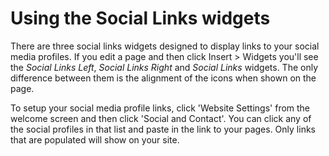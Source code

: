 # Using the Social Links widgets

There are three social links widgets designed to display links to your social media profiles. If you edit a page and then click Insert > Widgets you'll see the *Social Links Left*, *Social Links Right* and *Social Links* widgets. The only difference between them is the alignment of the icons when shown on the page. 

To setup your social media profile links, click 'Website Settings' from the welcome screen and then click 'Social and Contact'. You can click any of the social profiles in that list and paste in the link to your pages. Only links that are populated will show on your site.